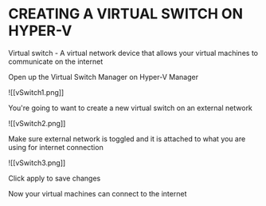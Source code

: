 # CREATING A VIRTUAL SWITCH ON HYPER-V

Virtual switch - A virtual network device that allows your virtual machines to communicate on the internet

Open up the Virtual Switch Manager on Hyper-V Manager

![[vSwitch1.png]]

You're going to want to create a new virtual switch on an external network

![[vSwitch2.png]]

Make sure external network is toggled and it is attached to what you are using for internet connection

![[vSwitch3.png]]

Click apply to save changes

Now your virtual machines can connect to the internet

